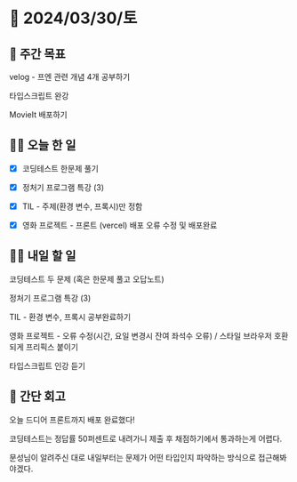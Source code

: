 # 📅 2024/03/30/토

## 🚀 주간 목표

velog - 프엔 관련 개념 4개 공부하기

타입스크립트 완강

MovieIt 배포하기

## 💪🏻 오늘 한 일

- [x] 코딩테스트 한문제 풀기

- [x] 정처기 프로그램 특강 (3)

- [x] TIL - 주제(환경 변수, 프록시)만 정함

- [x] 영화 프로젝트 - 프론트 (vercel) 배포 오류 수정 및 배포완료


## 🫵🏻 내일 할 일

코딩테스트 두 문제 (혹은 한문제 풀고 오답노트)

정처기 프로그램 특강 (3)

TIL - 환경 변수, 프록시 공부완료하기

영화 프로젝트 - 오류 수정(시간, 요일 변경시 잔여 좌석수 오류) / 스타일 브라우저 호환되게 프리픽스 붙이기

타입스크립트 인강 듣기


## 👀 간단 회고
오늘 드디어 프론트까지 배포 완료했다!

코딩테스트는 정답률 50퍼센트로 내려가니 제출 후 채점하기에서 통과하는게 어렵다.

문성님이 알려주신 대로 내일부터는 문제가 어떤 타입인지 파악하는 방식으로 접근해봐야겠다.